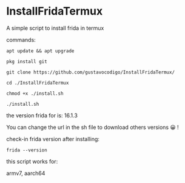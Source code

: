 # InstallFridaTermux
A simple script to install frida in termux

commands:

```
apt update && apt upgrade

pkg install git

git clone https://github.com/gustavocodigo/InstallFridaTermux/

cd ./InstallFridaTermux

chmod +x ./install.sh

./install.sh

```



the version frida for is:
16.1.3

You can change the url in the sh file to download others versions 😀 !

check-in frida version after installing:
```
frida --version
```


this script works for:

armv7, aarch64
